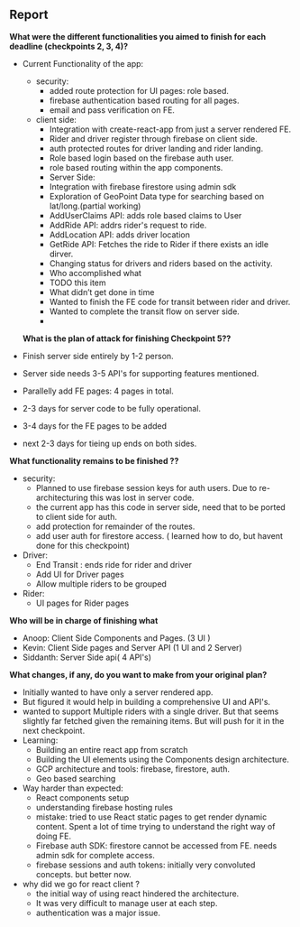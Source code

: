 
## Report
 
**What were the different functionalities you aimed to finish for each deadline (checkpoints 2, 3, 4)?**

- Current Functionality of the app:
	- security:
		- added route protection for UI pages: role based.
		- firebase authentication based routing for all pages.
		- email and pass verification on FE. 
	- client side:
		- Integration with create-react-app from just a server rendered FE.
		- Rider and driver register through firebase on client side.
		- auth protected routes for driver landing and rider landing.
		- Role based login based on the firebase auth user.
		- role based routing within the app components.
    	- Server Side:
		- Integration with firebase firestore using admin sdk
		- Exploration of GeoPoint Data type for searching based on lat/long.(partial working)
		- AddUserClaims API: adds role based claims to User
		- AddRide API: addrs rider's request to ride.
		- AddLocation API: adds driver location 
		- GetRide API: Fetches the ride to Rider if there exists an idle dirver.
		- Changing status for drivers and riders based on the activity.
    	-   Who accomplished what
		- TODO this item
    	-   What didn’t get done in time
		- Wanted to finish the FE code for transit between rider and driver.
		- Wanted to complete the transit flow on server side.
		- 
  **What is the plan of attack for finishing Checkpoint 5??** 


 - Finish server side entirely by 1-2 person.
 - Server side needs 3-5 API's for supporting features mentioned.
 - Parallelly add FE pages: 4 pages in total. 
 - 2-3 days for server code to be fully operational.
 - 3-4 days for the FE pages to be added
 - next 2-3 days for tieing up ends on both sides.
 
**What functionality remains to be finished ??** 

- security:
	- Planned to use firebase session keys for auth users. Due to re-architecturing this was lost in server code.
	- the current app has this code in server side, need that to be ported to client side for auth.
	- add protection for remainder of the routes.
	- add user auth for firestore access. ( learned how to do, but havent done for this checkpoint) 
 - Driver:
	- End Transit : ends ride for rider and driver
	- Add UI for Driver pages
	- Allow multiple riders to be grouped
 - Rider:
	- UI pages for Rider pages

**Who will be in charge of finishing what**

 - Anoop: Client Side Components and Pages. (3 UI ) 
 - Kevin: Client Side pages and Server API (1 UI and 2 Server) 
 - Siddanth: Server Side api( 4 API's)

**What changes, if any, do you want to make from your original plan?**

 - Initially wanted to have only a server rendered app.
 - But figured it would help in building a comprehensive UI and API's.
 - wanted to support Multiple riders with a single driver. But that seems slightly far fetched given the remaining items. But will push for it in the next checkpoint.
 - Learning:
	 - Building an entire react app from scratch
	 - Building the UI elements using the Components design architecture.
	 - GCP architecture and tools: firebase, firestore, auth.
	 -  Geo based searching 
 - Way harder than expected:
	 - React components setup
	 - understanding firebase hosting rules
	 - mistake: tried to use React static pages to get render dynamic content. Spent a lot of time trying to understand the right way of doing FE.
	 - Firebase auth SDK: firestore cannot be accessed from FE. needs admin sdk for complete access. 
	 - firebase sessions and auth tokens: initially very  convoluted concepts. but better now.
 - why did we go for react client ?
	 - the initial way of using react hindered the architecture.
	 - It was very difficult to manage user at each step. 
	 - authentication was a major issue. 
    
